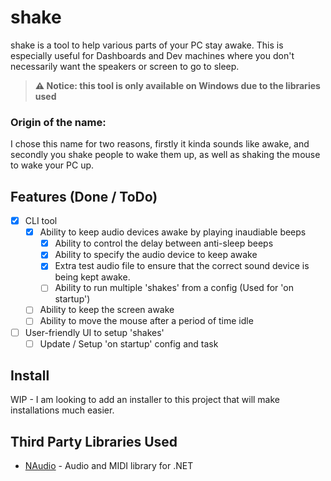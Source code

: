 # shake

shake is a tool to help various parts of your PC stay awake. This is especially useful for Dashboards and Dev machines where you don't necessarily want the speakers or screen to go to sleep.

> **:warning: Notice: this tool is only available on Windows due to the libraries used**

### Origin of the name:
I chose this name for two reasons, firstly it kinda sounds like awake, and secondly you shake people to wake them up, as well as shaking the mouse to wake your PC up.

## Features (Done / ToDo)

- [x] CLI tool
    - [x] Ability to keep audio devices awake by playing inaudiable beeps
        - [x] Ability to control the delay between anti-sleep beeps
        - [x] Ability to specify the audio device to keep awake
        - [x] Extra test audio file to ensure that the correct sound device is being kept awake.
        - [ ] Ability to run multiple 'shakes' from a config (Used for 'on startup')
    - [ ] Ability to keep the screen awake
    - [ ] Ability to move the mouse after a period of time idle 
- [ ] User-friendly UI to setup 'shakes'
    - [ ] Update / Setup 'on startup' config and task

## Install

WIP - I am looking to add an installer to this project that will make installations much easier. 

## Third Party Libraries Used

- [NAudio](https://github.com/naudio/NAudio) - Audio and MIDI library for .NET